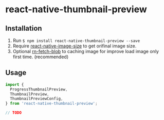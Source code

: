 # react-native-thumbnail-preview

## Installation

1. Run `$ npm install react-native-thumbnail-preview --save`
2. Require [react-native-image-size](https://github.com/eXist-FraGGer/react-native-image-size) to get orifinal image size.
3. Optional [rn-fetch-blob](https://github.com/joltup/rn-fetch-blob) to caching image for improve load image only first time. (recommended)

## Usage

```javascript
import {
  ProgressThumbnailPreview,
  ThumbnailPreview,
  ThumbnailPreviewConfig,
} from 'react-native-thumbnail-preview';

// TODO
```
